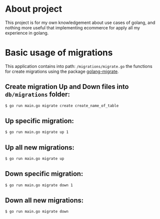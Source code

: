 # About project
This project is for my own knowledgement about use cases of golang, and nothing more useful that implementing ecommerce for apply all my experience in golang.


# Basic usage of migrations
This application contains into path: `/migrations/migrate.go` the functions for create migrations using the package [golang-migrate](https://github.com/golang-migrate/migrate/releases).

## Create migration Up and Down files into `db/migrations` folder:
```bash
$ go run main.go migrate create create_name_of_table
```

## Up specific migration:
```bash
$ go run main.go migrate up 1
```

## Up all new migrations:
```bash
$ go run main.go migrate up
```

## Down specific migration:
```bash
$ go run main.go migrate down 1
```

## Down all new migrations:
```bash
$ go run main.go migrate down
```
